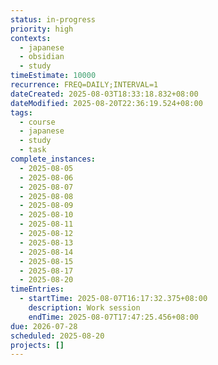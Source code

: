 ```yaml
---
status: in-progress
priority: high
contexts:
  - japanese
  - obsidian
  - study
timeEstimate: 10000
recurrence: FREQ=DAILY;INTERVAL=1
dateCreated: 2025-08-03T18:33:18.832+08:00
dateModified: 2025-08-20T22:36:19.524+08:00
tags:
  - course
  - japanese
  - study
  - task
complete_instances:
  - 2025-08-05
  - 2025-08-06
  - 2025-08-07
  - 2025-08-08
  - 2025-08-09
  - 2025-08-10
  - 2025-08-11
  - 2025-08-12
  - 2025-08-13
  - 2025-08-14
  - 2025-08-15
  - 2025-08-17
  - 2025-08-20
timeEntries:
  - startTime: 2025-08-07T16:17:32.375+08:00
    description: Work session
    endTime: 2025-08-07T17:47:25.456+08:00
due: 2026-07-28
scheduled: 2025-08-20
projects: []
---
```


